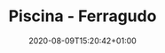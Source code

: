 ---
title: "Piscina - Ferragudo"
date: 2020-08-09T15:20:42+01:00

images: 
- img/servicos/aluguer/aluguer1.jpeg
- img/servicos/aluguer/aluguer1.jpeg
- img/servicos/aluguer/aluguer2.jpeg
- img/servicos/aluguer/aluguer3.jpeg

date_to_show: "Junho 2019"
text: "You can write here details about this work."

draft: false
---